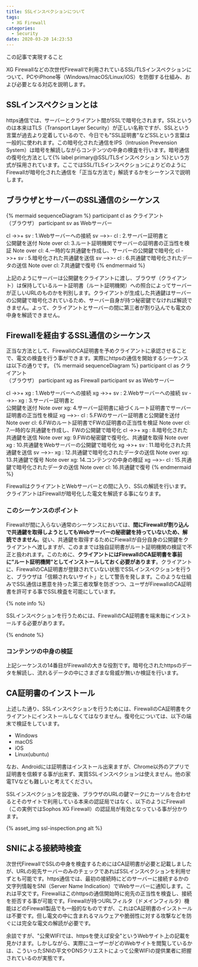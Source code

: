 ```yaml
---
title: SSLインスペクションについて
tags:
  - XG Firewall
categories:
  - Security
date: 2020-03-20 14:23:53
---
```

<p class="onepoint">この記事で実現すること</p>
XG Firewallなどの次世代Firewallで利用されているSSL/TLSインスペクションについて、PCやiPhone等（Windows/macOS/Linux/iOS）を防御する仕組み、および必要となる対応を説明します。
<!-- more -->

## SSLインスペクションとは

https通信では、サーバーとクライアント間がSSLで暗号化されます。SSLというのは本来はTLS（Transport Layer Security）が正しい名称ですが、SSLという言葉が過去より定着しているので、今日でも"SSL証明書"などSSLという言葉は一般的に使われます。この暗号化された通信をIPS（Intrusion Prevension System）は暗号を解読しながらコンテンツの中身の検査を行います。暗号通信の復号化方法として{% label primary@SSL/TLSインスペクション %}という方式が採用されています。ここではSSL/TLSインスペクションによりどのようにFirewallが暗号化された通信を「正当な方法で」解読するかをシーケンスで説明します。

## ブラウザとサーバーのSSL通信のシーケンス

{% mermaid sequenceDiagram %}
  participant cl as クライアント<br>（ブラウザ）
  participant sv as Webサーバー

  cl ->>+ sv : 1.Webサーバーへの接続
  sv -->>- cl : 2.サーバー証明書と<br>公開鍵を送付
  Note over cl: 3.ルート証明機関でサーバーの証明書の正当性を検証
  Note over cl: 4.一時的な共通鍵を作成し、サーバーの公開鍵で暗号化
  cl ->>+ sv : 5.暗号化された共通鍵を送信
  sv -->>- cl : 6.共通鍵で暗号化されたデータの送信
  Note over cl: 7.共通鍵で復号
{% endmermaid %}

上記のようにサーバーは公開鍵をクライアントに渡し、ブラウザ（クライアント）は保持しているルート証明書（ルート証明機関）への照合によってサーバーが正しいURLのものかを判別します。クライアントが生成した共通鍵はサーバーの公開鍵で暗号化されているため、サーバー自身が持つ秘密鍵でなければ解読できません。よって、クライアントとサーバーの間に第三者が割り込んでも電文の中身を解読できません。

## Firewallを経由するSSL通信のシーケンス

正当な方法として、FirewallのCA証明書を予めクライアントに承認させることで、電文の検査を行う事ができます。実際にhttpsの通信を開始するシーケンスは以下の通りです。
{% mermaid sequenceDiagram %}
  participant cl as クライアント<br>（ブラウザ）
  participant xg as Firewall
  participant sv as Webサーバー

  cl ->>+ xg : 1.Webサーバーへの接続
  xg ->>+ sv : 2.Webサーバーへの接続
  sv -->>- xg : 3.サーバー証明書と<br>公開鍵を送付
  Note over xg: 4.サーバー証明書に紐づくルート証明書でサーバー証明書の正当性を検証
  xg -->>- cl : 5.FWのサーバー証明書と公開鍵を送付
  Note over cl: 6.FWのルート証明書でFWの証明書の正当性を検証
  Note over cl: 7.一時的な共通鍵を作成し、FWの公開鍵で暗号化
  cl ->>+ xg : 8.暗号化された共通鍵を送信
  Note over xg: 9.FWの秘密鍵で復号化、共通鍵を取得
  Note over xg : 10.共通鍵をWebサーバーの公開鍵で暗号化
  xg ->>+ sv : 11.暗号化された共通鍵を送信
  sv -->>- xg : 12.共通鍵で暗号化されたデータの送信
  Note over xg: 13.共通鍵で復号
  Note over xg: 14.コンテンツの中身の検証
  xg -->>- cl : 15.共通鍵で暗号化されたデータの送信
  Note over cl: 16.共通鍵で復号
{% endmermaid %}

FirewallはクライアントとWebサーバーとの間に入り、SSLの解読を行います。クライアントはFirewallが暗号化した電文を解読する事になります。

### このシーケンスのポイント

Firewallが間に入らない通常のシーケンスにおいては、**間にFirewallが割り込んで共通鍵を取得しようとしてもWebサーバーの秘密鍵を持っていないため、解読できません**。従い、共通鍵を取得するためにFiewallが自分自身の公開鍵をクライアントへ渡しますが、このままでは独自証明書がルート証明機関の検証で不正と扱われます。このために、**クライアントにはFirewallのCA証明書を事前に”ルート証明機関”としてインストールしておく必要があります**。クライアントに、FirewallのCA証明書が登録されていない状態でSSLインスペクションを行うと、ブラウザは「信頼されないサイト」として警告を発します。このような仕組みでSSL通信は悪意を持った第三者攻撃を防ぎつつ、ユーザがFirewallのCA証明書を許可する事でSSL検査を可能にしています。

{% note info  %}

SSLインスペクションを行うためには、FirewallのCA証明書を端末毎にインストールする必要があります。

{% endnote %}

### コンテンツの中身の検証

上記シーケンスの14番目がFirewallの大きな役割です。暗号化されたhttpsのデータを解読し、流れるデータの中にさまざまな脅威が無いか検証を行います。

## CA証明書のインストール

上述した通り、SSLインスペクションを行うためには、FirewallのCA証明書をクライアントにインストールしなくてはなりません。復号化については、以下の端末で検証をしています。

- Windows
- macOS
- iOS
- Linux(ubuntu)

なお、Androidには証明書はインストール出来ますが、Chrome以外のアプリで証明書を信頼する事が出来ず、実質SSLインスペクションは使えません。他の家電TVなども難しいと考えてください。

SSLインスペクションを設定後、ブラウザのURLの鍵マークにカーソルを合わせるとそのサイトで利用している本来の認証局ではなく、以下のようにFirewall（この実例ではSophos XG Firewall）の認証局が有効となっている事が分かります。

{% asset_img ssl-inspection.png alt %}

## SNIによる接続時検査

次世代FirewallでSSLの中身を検査するためにはCA証明書が必要と記載しましたが、URLの宛先サーバーのみのチェックであればSSLインスペクションを利用せずとも可能です。https通信では、最初の接続時にどのサーバーに接続するかの文字列情報をSNI（Server Name Indication）でWebサーバーに通知します。これは平文です。Firewallはこのhttpsの通信開始時に宛先の正当性を検査し、接続を拒否する事が可能です。Firewallが持つURLフィルタ（ドメインフィルタ）機能はどのFirewall製品でも一般的なものですが、これはCA証明書のインストールは不要です。但し電文の中に含まれるマルウェアや脆弱性に対する攻撃などを防ぐには完全な電文の解読が必要です。

余談ですが、"公衆WIFIでは、httpsを使えば安全"というWebサイト上の記載を見かけます。しかしながら、実際にユーザーがどのWebサイトを閲覧しているかは、こういったSNIの平文やDNSクリエストによって公衆WIFIの提供業者に把握されているのが実態です。
